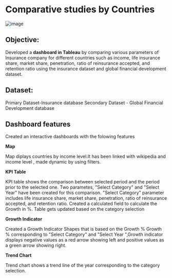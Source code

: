 # Comparative studies by Countries
![image](https://user-images.githubusercontent.com/107675917/196037290-04f21594-e242-4643-ac76-e8fc0f4a2ad4.png)

## Objective:
Developed a **dashboard in Tableau** by comparing various parameters of Insurance company for different countries such as income, life insurance share, market share, penetration, ratio of reinsurance accepted, and retention ratio using the insurance dataset and global financial development dataset.

## Dataset:
Primary Dataset-Insurance database
Secondary Dataset -  Global Financial Development database

## Dashboard features
Created an interactive dashboards with the folowing features

**Map**

Map diplays countries by income level.It has been linked  with wikipedia and income level , made dynamic by using filters.

**KPI Table**

KPI table shows the comparison between selected period and the period prior to the selected one. Two parametes, "Select Category" and "Select Year" have been created for this comparison. "Select Category" parameter includes life insurance share, market share, penetration, ratio of reinsurance accepted, and retention ratio.
Created a calculated field to calculate the Growth in %. Table gets  updated based on the category selection

**Growth Indicator**

Created a Growth Indicator Shapes  that is based on the Growth %
Growth % corresponding to "Select Category" and "Select Year ",Growth indicator displays negative values as a red arrow showing left and positive values as a green  arrow showing right.


**Trend Chart**

Trend chart shows a trend line of the year corresponding to the  category selection.


